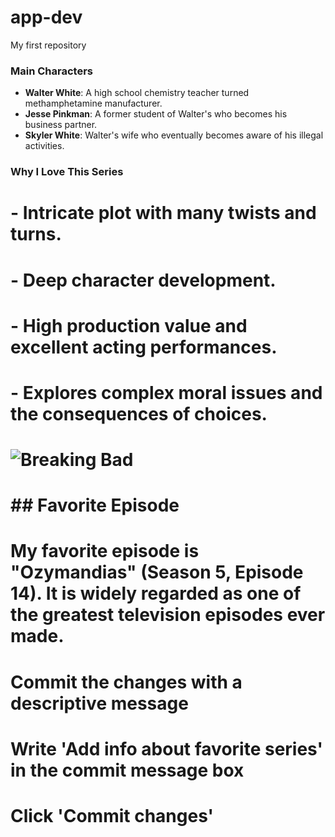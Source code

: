 # app-dev
My first repository
### Main Characters
- **Walter White**: A high school chemistry teacher turned methamphetamine manufacturer.
 - **Jesse Pinkman**: A former student of Walter's who becomes his business partner.
 - **Skyler White**: Walter's wife who eventually becomes aware of his illegal activities.
### Why I Love This Series
# - Intricate plot with many twists and turns.
# - Deep character development.
# - High production value and excellent acting performances.
# - Explores complex moral issues and the consequences of choices.
# 
# ![Breaking Bad](https://upload.wikimedia.org/wikipedia/en/6/61/Breaking_Bad_title_card.png)
# 
# ## Favorite Episode
# 
# My favorite episode is **"Ozymandias"** (Season 5, Episode 14). It is widely regarded as one of the greatest television episodes ever made.

# Commit the changes with a descriptive message
# Write 'Add info about favorite series' in the commit message box
# Click 'Commit changes'
